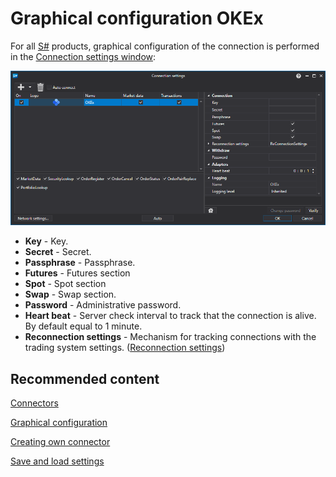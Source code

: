 # Graphical configuration OKEx

For all [S\#](../../../../api.md) products, graphical configuration of the connection is performed in the [Connection settings window](../../../graphical_user_interface/connection_settings_window.md):

![API GUI Settings OKEx](../../../../../images/api_gui_settings_okex.png)

- **Key** \- Key.
- **Secret** \- Secret.
- **Passphrase** \- Passphrase.
- **Futures** \- Futures section
- **Spot** \- Spot section
- **Swap** \- Swap section.
- **Password** \- Administrative password.
- **Heart beat** \- Server check interval to track that the connection is alive. By default equal to 1 minute.
- **Reconnection settings** \- Mechanism for tracking connections with the trading system settings. ([Reconnection settings](../../reconnection_settings.md))

## Recommended content

[Connectors](../../../connectors.md)

[Graphical configuration](../../graphical_configuration.md)

[Creating own connector](../../creating_own_connector.md)

[Save and load settings](../../save_and_load_settings.md)
